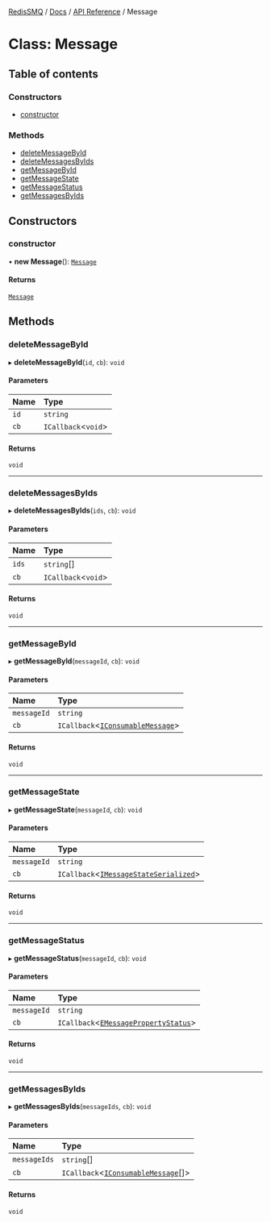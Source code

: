 [RedisSMQ](../../../README.md) / [Docs](../../README.md) / [API Reference](../README.md) / Message

# Class: Message

## Table of contents

### Constructors

- [constructor](Message.md#constructor)

### Methods

- [deleteMessageById](Message.md#deletemessagebyid)
- [deleteMessagesByIds](Message.md#deletemessagesbyids)
- [getMessageById](Message.md#getmessagebyid)
- [getMessageState](Message.md#getmessagestate)
- [getMessageStatus](Message.md#getmessagestatus)
- [getMessagesByIds](Message.md#getmessagesbyids)

## Constructors

### constructor

• **new Message**(): [`Message`](Message.md)

#### Returns

[`Message`](Message.md)

## Methods

### deleteMessageById

▸ **deleteMessageById**(`id`, `cb`): `void`

#### Parameters

| Name | Type |
| :------ | :------ |
| `id` | `string` |
| `cb` | `ICallback`\<`void`\> |

#### Returns

`void`

___

### deleteMessagesByIds

▸ **deleteMessagesByIds**(`ids`, `cb`): `void`

#### Parameters

| Name | Type |
| :------ | :------ |
| `ids` | `string`[] |
| `cb` | `ICallback`\<`void`\> |

#### Returns

`void`

___

### getMessageById

▸ **getMessageById**(`messageId`, `cb`): `void`

#### Parameters

| Name | Type |
| :------ | :------ |
| `messageId` | `string` |
| `cb` | `ICallback`\<[`IConsumableMessage`](../interfaces/IConsumableMessage.md)\> |

#### Returns

`void`

___

### getMessageState

▸ **getMessageState**(`messageId`, `cb`): `void`

#### Parameters

| Name | Type |
| :------ | :------ |
| `messageId` | `string` |
| `cb` | `ICallback`\<[`IMessageStateSerialized`](../interfaces/IMessageStateSerialized.md)\> |

#### Returns

`void`

___

### getMessageStatus

▸ **getMessageStatus**(`messageId`, `cb`): `void`

#### Parameters

| Name | Type |
| :------ | :------ |
| `messageId` | `string` |
| `cb` | `ICallback`\<[`EMessagePropertyStatus`](../enums/EMessagePropertyStatus.md)\> |

#### Returns

`void`

___

### getMessagesByIds

▸ **getMessagesByIds**(`messageIds`, `cb`): `void`

#### Parameters

| Name | Type |
| :------ | :------ |
| `messageIds` | `string`[] |
| `cb` | `ICallback`\<[`IConsumableMessage`](../interfaces/IConsumableMessage.md)[]\> |

#### Returns

`void`
